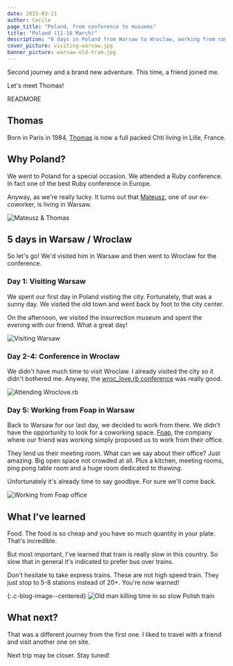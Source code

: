 ```yaml
---
date: 2015-03-11
author: Cecile
page_title: "Poland, from conference to musuems"
title: "Poland (11-16 March)"
description: "6 days in Poland from Warsaw to Wroclaw, working from company offices and attending a Ruby conference."
cover_picture: visiting-warsaw.jpg
banner_picture: warsaw-old-tram.jpg
---
```


Second journey and a brand new adventure. This time, a friend joined me.

Let's meet Thomas!

READMORE

## Thomas

Born in Paris in 1984, [Thomas](https://twitter.com/aryko) is now a full packed Chti living in Lille, France.

## Why Poland?

We went to Poland for a special occasion. We attended a Ruby conference. In fact one of the best Ruby conference in Europe.

Anyway, as we're really lucky. It turns out that [Mateusz](https://twitter.com/mkonikowski), one of our ex-coworker, is living in Warsaw.

![Mateusz & Thomas](/assets/images/blog/articles/2015-03-11-poland/mateusz-and-thomas.jpg)

## 5 days in Warsaw / Wroclaw

So let's go! We'd visited him in Warsaw and then went to Wroclaw for the conference.

### Day 1: Visiting Warsaw

We spent our first day in Poland visiting the city. Fortunately, that was a sunny day. We visited the old town and went back by foot to the city center.

On the afternoon, we visited the insurrection museum and spent the evening with our friend.
What a great day!

![Visiting Warsaw](/assets/images/blog/articles/2015-03-11-poland/warsaw-old-center.jpg)

### Day 2-4: Conference in Wroclaw

We didn't have much time to visit Wroclaw. I already visited the city so it didn't bothered me. Anyway, the [wroc_love.rb conference](http://wrocloverb.com/) was really good.

![Attending Wroclove.rb](/assets/images/blog/articles/2015-03-11-poland/wrocloverb-conference.jpg)

### Day 5: Working from Foap in Warsaw

Back to Warsaw for our last day, we decided to work from there. We didn't have the opportunity to look for a coworking space. [Foap](https://foap.com/), the company where our friend was working simply proposed us to work from their office.

They lend us their meeting room. What can we say about their office? Just amazing. Big open space not crowded at all. Plus a kitchen, meeting rooms, ping pong table room and a huge room dedicated to thawing.

Unfortunately it's already time to say goodbye. For sure we'll come back.

![Working from Foap office](/assets/images/blog/articles/2015-03-11-poland/foap-office.jpg)

## What I've learned

Food. The food is so cheap and you have so much quantity in your plate. That's incredible.

But most important, I've learned that train is really slow in this country. So slow that in general it's indicated to prefer bus over trains.

Don't hesitate to take express trains. These are not high speed train. They just stop to 5-8 stations instead of 20+. You're now warned!

{:.c-blog-image--centered}
![Old man killing time in so slow Polish train](/assets/images/blog/articles/2015-03-11-poland/polish-train.jpg)

## What next?

That was a different journey from the first one. I liked to travel with a friend and visit another one on site.

Next trip may be closer. Stay tuned!
